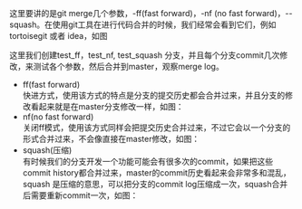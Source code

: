 这里要讲的是git merge几个参数，-ff(fast forward)，-nf (no fast forward)，--squash。在使用git工具在进行代码合并的时候，我们经常会看到它们，例如 tortoisegit 或者 idea，如图

 
 这里我们创建test_ff，test_nf, test_squash 分支，并且每个分支commit几次修改，来测试各个参数，然后合并到master，观察merge log。
 - ff(fast forward)  
 快进方式，使用该方式的特点是分支的提交历史都会合并过来，并且分支的修改看起来就是在master分支修改一样，如图：
- nf(no fast forward)  
关闭ff模式，使用该方式同样会把提交历史合并过来，不过它会以一个分支的形式合并过来，不会像直接在master修改，如图：
- squash(压缩)  
有时候我们的分支开发一个功能可能会有很多次的commit，如果把这些commit history都合并过来，master的commit历史看起来会非常多和混乱，squash 是压缩的意思，可以把分支的commit log压缩成一次，squash合并后需要重新commit一次，如图：
